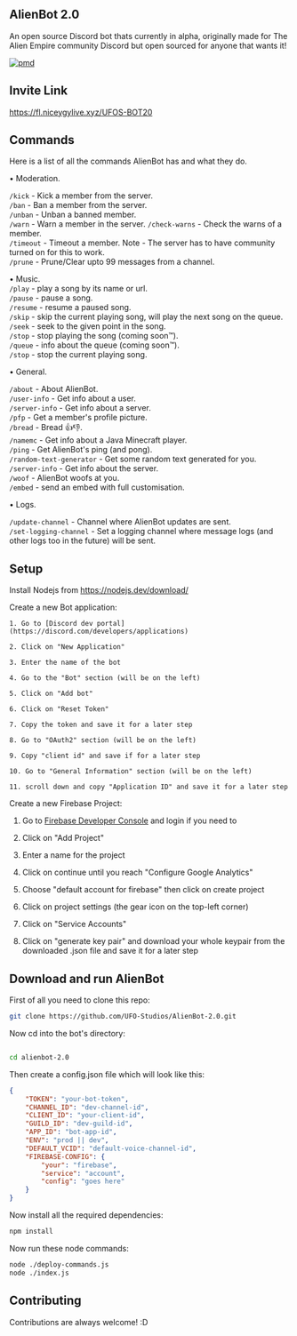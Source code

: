 ## AlienBot 2.0

An open source Discord bot thats currently in alpha, originally made for The Alien Empire community Discord but open sourced for anyone that wants it!


[![pmd](https://github.com/UFO-Studios/AlienBot-2.0/actions/workflows/pmd.yml/badge.svg)](https://github.com/UFO-Studios/AlienBot-2.0/actions/workflows/pmd.yml)


## Invite Link

https://fl.niceygylive.xyz/UFOS-BOT20
## Commands

Here is a list of all the commands AlienBot has and what they do.

• Moderation.    

`/kick` - Kick a member from the server.    
`/ban` - Ban a member from the server.  
`/unban` - Unban a banned member.  
`/warn` - Warn a member in the server.
`/check-warns` - Check the warns of a member.   
`/timeout` - Timeout a member. Note - The server has to have community turned on for this to work.    
`/prune` - Prune/Clear upto 99 messages from a channel.    

• Music.   
`/play` - play a song by its name or url.    
`/pause` - pause a song.    
`/resume` - resume a paused song.   
`/skip` - skip the current playing song, will play the next song on the queue.   
`/seek` - seek to the given point in the song.    
`/stop` - stop playing the song (coming soon™️).   
`/queue` - info about the queue (coming soon™️).   
`/stop` - stop the current playing song.    
 
• General.   

`/about` - About AlienBot.    
`/user-info` - Get info about a user.    
`/server-info` - Get info about a server.    
`/pfp` - Get a member's profile picture.    
`/bread` - Bread 👍👎.    
`/namemc` - Get info about a Java Minecraft player.    
`/ping` - Get AlienBot's ping (and pong).    
`/random-text-generator` - Get some random text generated for you.    
`/server-info` - Get info about the server.    
`/woof` - AlienBot woofs at you.     
`/embed` - send an embed with full customisation.   

• Logs.   

`/update-channel` - Channel where AlienBot updates are sent.    
`/set-logging-channel` - Set a logging channel where message logs (and other logs too in the future) will be sent.    

## Setup

Install Nodejs from https://nodejs.dev/download/

Create a new Bot application:

    1. Go to [Discord dev portal](https://discord.com/developers/applications)

    2. Click on "New Application"

    3. Enter the name of the bot

    4. Go to the "Bot" section (will be on the left)

    5. Click on "Add bot"

    6. Click on "Reset Token"

    7. Copy the token and save it for a later step

    8. Go to "OAuth2" section (will be on the left)

    9. Copy "client id" and save if for a later step

    10. Go to "General Information" section (will be on the left)

    11. scroll down and copy "Application ID" and save it for a later step

Create a new Firebase Project:

1. Go to [Firebase Developer Console](https://console.firebase.google.com/) and login if you need to

2. Click on "Add Project"

3. Enter a name for the project

4. Click on continue until you reach "Configure Google Analytics"

5. Choose "default account for firebase" then click on create project

6. Click on project settings (the gear icon on the top-left corner)

7. Click on "Service Accounts"

8. Click on "generate key pair" and download your whole keypair from the downloaded .json file and save it for a later step

## Download and run AlienBot

First of all you need to clone this repo: 

```bash
git clone https://github.com/UFO-Studios/AlienBot-2.0.git
```
Now cd into the bot's directory:

```bash

cd alienbot-2.0
```

Then create a config.json file which will look like this:

```json
{
    "TOKEN": "your-bot-token",
    "CHANNEL_ID": "dev-channel-id",
    "CLIENT_ID": "your-client-id",
    "GUILD_ID": "dev-guild-id",
    "APP_ID": "bot-app-id",
    "ENV": "prod || dev",
    "DEFAULT_VCID": "default-voice-channel-id",
    "FIREBASE-CONFIG": {
        "your": "firebase",
        "service": "account",
        "config": "goes here"
    }
}
```

Now install all the required dependencies:

```bash
npm install
```

Now run these node commands:

```bash
node ./deploy-commands.js
node ./index.js
```
## Contributing

Contributions are always welcome! :D

